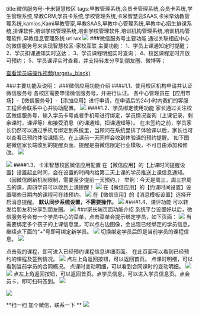 title:微信服务号-卡米智慧校区
tags:早教管理系统,会员卡管理系统,会员卡系统,学生管理系统,早教CRM,学员卡系统,学校管理系统,卡米智慧云SAAS,卡米早幼教管理系统,kamios,Kami早教管家,早教SAAS,早教中心管理系统,早教中心招生排课系统,排课软件,培训学校管理系统,培训学校管理软件,培训机构管理系统,培训机构管理软件,早教信息管理系统
url:wx
![](./基础数据设置/_image/2017-06-13-21-01-45.jpg)
###微信服务号主要功能
通过关联相应中心的微信服务号来实现智慧校区-家校互联
主要功能：
1、学员上课通知定时提醒；
2、学员扣课通知实时送达；
3、学员课程明细实时查询；
4、校区课程定时开放可预约；
5、学员课评实时查看，并支持转发分享到朋友圈、微博等；

[查看学员端操作视频(target=_blank)](/wxyyvideo.html)

###主要功能及说明：
###微信应用功能介绍
####1.1、使用校区机构申请并认证微信服务号
        各校区需要申请微信服务号，并进行认证。
        各中心管理员在【应用市场】-【微信服务号】-【添加应用】进行申请，在申请后的24小时内我们的客服工程师会联系中心并协助配置。
![](./应用市场/_image/2017-06-14-10-38-05.jpg)
####1.2、学员绑定使用功能
家长通过关注校区微信服务号，输入学员卡号或者手机号进行绑定，学员情况查询（上课记录，剩余课时，课评等）和接受消息（约课通知，扣课通知等）。
		在未签约之前，学员家长仍然可以通过手机号绑定到系统里，当顾问在系统里排了体验课以后，家长也可以查看已预约体验课情况。在上课前一天同样会收到体验课的预约提醒。
如下图是微信家长端收到的提醒页面，提醒是由微信限定行业模板，不可自由添加和修改。
![](./应用市场/_image/2017-06-14-10-38-36.jpg)

![](./应用市场/_image/2017-06-14-10-38-42.jpg)
####1.3、卡米智慧校区微信应用配置
在【微信应用】的【上课时间提醒设置】设置起止时间，会在设置的时间内给第二天上课的学员推送上课信息通知。（因微信刷新机制限制，需要至少提前一天预约。）
举例：今天是周三，周三排周五的课，周四学员可以收到上课提醒！
![](./应用市场/_image/2017-06-14-10-38-58.png)
在【微信应用】的【约课时间设置】设置哪些日期内的课程可在线预约。 
![](./应用市场/_image/2017-06-14-10-40-12.png)
在【微信应用】的【消息模板设置】选择开启消息提醒。
**默认同步系统设置，不需要操作。**
![](./应用市场/_image/2017-06-14-10-40-20.png)
####1.4、课评功能
可以转发给朋友和分享到朋友圈。
![](./应用市场/_image/2017-06-14-10-43-31.jpg)
###家长端页面功能介绍
系统平台设置好以后，微信服务号会有一个学员中心的菜单，点击菜单会提示绑定学员，如下页面：
![](./应用市场/_image/2017-06-14-10-48-58.png)
当需要绑定多个孩子的上课信息里，可以点右边图像，会出现已经绑定的学员信息，继续点下面的“+”号即可绑定新学员。
![](./应用市场/_image/2017-06-14-10-49-09.png)
切换绑定学员后即是当前学员的课程信息。
![](./应用市场/_image/2017-06-14-10-49-18.png)

点击我的课程，即可进入已经预约课程信息详细页面。
在此页面可以看到已经预约的课程及签到情况。
![](./应用市场/_image/2017-06-14-10-49-31.png)
点左上角返回按钮，可以返回首页。
点课时明细，可以看到当前学员的合同概况。
点课时变动明细，可以看到合同课时的变动明细。
![](./应用市场/_image/2017-06-14-10-49-44.png)
![](./应用市场/_image/2017-06-14-10-49-57.png)
点左上角返回按钮，可以返回首页。点学员信息，可以进入学员信息页。点会员卡，即可扫码签到。
![](./应用市场/_image/2017-06-14-10-50-08.png)

![](./应用市场/_image/2017-06-14-10-50-12.png)

**扫一扫  加个微信，联系一下 **
![](./_image/知识库.jpg)